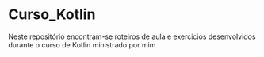 # Curso_Kotlin

Neste repositório encontram-se roteiros de aula e exercicios desenvolvidos durante o curso de Kotlin ministrado por mim
